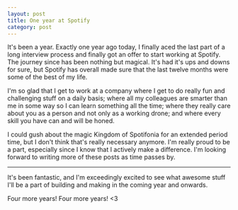 ```yaml
---
layout: post
title: One year at Spotify
category: post
---
```


It's been a year. Exactly one year ago today, I finally aced the last part of
a long interview process and finally got an offer to start working at Spotify.
The journey since has been nothing but magical. It's had it's ups and downs for
sure, but Spotify has overall made sure that the last twelve months were some
of the best of my life.

I'm so glad that I get to work at a company where I get to do really fun and
challenging stuff on a daily basis; where all my colleagues are smarter than me
in some way so I can learn something all the time; where they really care about
you as a person and not only as a working drone; and where every skill you have
can and will be honed.

I could gush about the magic Kingdom of Spotifonia for an extended period time,
but I don't think that's really necessary anymore. I'm really proud to be
a part, especially since I know that I actively make a difference. I'm looking
forward to writing more of these posts as time passes by.

---

It's been fantastic, and I'm exceedingly excited to see what awesome stuff I'll
be a part of building and making in the coming year and onwards.

Four more years! Four more years! &lt;3
